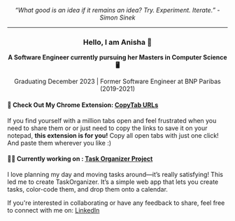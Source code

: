 <p align="center"><em>“What good is an idea if it remains an idea? Try. Experiment. Iterate.” - Simon Sinek </em></p>
<hr>

<h3 align="center">Hello, I am Anisha 👋 </h3>
<p align="center"><b>A Software Engineer currently pursuing her Masters in Computer Science 🖥️</b></p>
<p align="center">Graduating December 2023 | Former Software Engineer at BNP Paribas (2019-2021) </p>

#### 🌟 Check Out My Chrome Extension: [CopyTab URLs](https://chrome.google.com/webstore/detail/copytab-urls/lolhdpcjpflggojkdoamneplianpomnl?hl=en)
If you find yourself with a million tabs open and feel frustrated when you need to share them or or just need to copy the links to save it on your notepad, **this extension is for you!** Copy all open tabs with just one click! And paste them wherever you like :) 

#### 👩‍💻 Currently working on : [Task Organizer Project](https://github.com/anisha-w/TaskOrganizer/blob/main/README.md)
I love planning my day and moving tasks around—it’s really satisfying! This led me to create TaskOrganizer. It’s a simple web app that lets you create tasks, color-code them, and drop them onto a calendar. 

If you're interested in collaborating or have any feedback to share, feel free to connect with me on: [LinkedIn](https://www.linkedin.com/in/anisha-wadhwani/) 


